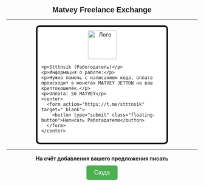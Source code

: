 <!DOCTYPE html>
<html>
<head>
  <meta http-equiv="Content-Type" content="text/html; charset=utf-8">
  <title>Matvey Freelance Exchange</title>
	 <center><h1>Matvey Freelance Exchange</h1></center>
<hr>
  <style type="text/css">
	div {
	  width: 100%;
	  max-width: 320px;
	  margin: 0 auto;
	  padding: 10px;
	  border: 4px solid black;
	  background: #ffffff;
	  border-radius: 10px; /* скругление углов */
	}
	button.floating-button {
	  border: none;
	  border-radius: 5px;
	  padding: 10px 20px;
	  background-color: #4CAF50;
	  color: white;
	  font-size: 16px;
	  text-align: center;
	  text-decoration: none;
	  display: inline-block;
	  margin: 10px 0;
	  cursor: pointer;
	}
	h1 {
	  font-family: Arial;
	  font-size: 1.4em;
	}
  </style>
</head>
<body>
  <div>
	<center><img src="https://i.postimg.cc/W1Q37WNV/539439-B9-C3-AE-4004-9-F86-233-F957-A8114.png" width="75" height="75" alt="Лого"></center>

	<p>Stttnsik (Работодатель)</p>
	<p>Информация о работе:</p>
	<p>Нужно помочь с написанием кода, оплата происходит в монетах MATVEY JETTON на ваш криптокошелёк.</p>
	<p>Оплата: 50 MATVEY</p>
	<center>
	  <form action="https://t.me/stttnsik" target="_blank">
		<button type="submit" class="floating-button">Написать Работадателю</button>
	  </form>
	</center>
  </div>
  
  <hr>
  
  <center><strong>На счёт добавления вашего предложения писать</strong></center>
  <center>
	<form action="https://t.me/stttnsik" target="_blank">
	  <button type="submit" class="floating-button">Сюда</button>
	</form>
  </center>
</body>
</html>
